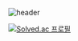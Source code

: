 
![header](https://capsule-render.vercel.app/api?type=waving&height=300&color=gradient&text=성장하는%20김윤호%20입니다!)

[![Solved.ac
프로필](http://mazassumnida.wtf/api/generate_badge?boj={cheesemaaan})](https://solved.ac/{cheesemaaan})
